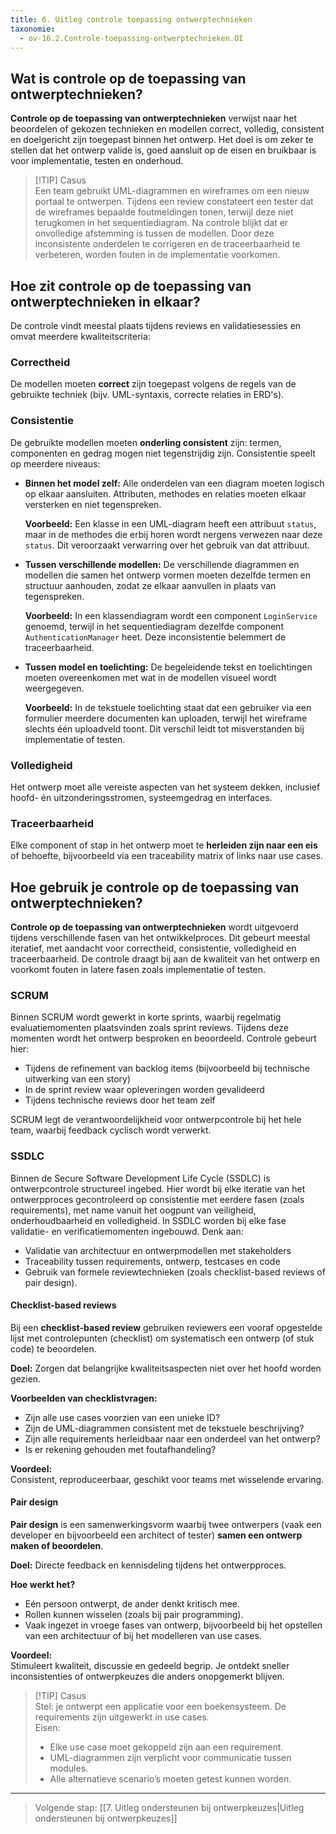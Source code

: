 ```yaml
---
title: 6. Uitleg controle toepassing ontwerptechnieken
taxonomie:
  - ov-16.2.Controle-toepassing-ontwerptechnieken.OI
---
```


## Wat is controle op de toepassing van ontwerptechnieken?
**Controle op de toepassing van ontwerptechnieken** verwijst naar het beoordelen of gekozen technieken en modellen correct, volledig, consistent en doelgericht zijn toegepast binnen het ontwerp. Het doel is om zeker te stellen dat het ontwerp valide is, goed aansluit op de eisen en bruikbaar is voor implementatie, testen en onderhoud.

> [!TIP] Casus  
> Een team gebruikt UML-diagrammen en wireframes om een nieuw portaal te ontwerpen. Tijdens een review constateert een tester dat de wireframes bepaalde foutmeldingen tonen, terwijl deze niet terugkomen in het sequentiediagram. Na controle blijkt dat er onvolledige afstemming is tussen de modellen. Door deze inconsistente onderdelen te corrigeren en de traceerbaarheid te verbeteren, worden fouten in de implementatie voorkomen.

## Hoe zit controle op de toepassing van ontwerptechnieken in elkaar?
De controle vindt meestal plaats tijdens reviews en validatiesessies en omvat meerdere kwaliteitscriteria:

### Correctheid
De modellen moeten **correct** zijn toegepast volgens de regels van de gebruikte techniek (bijv. UML-syntaxis, correcte relaties in ERD's).

### Consistentie
De gebruikte modellen moeten **onderling consistent** zijn: termen, componenten en gedrag mogen niet tegenstrijdig zijn. Consistentie speelt op meerdere niveaus:

- **Binnen het model zelf:** Alle onderdelen van een diagram moeten logisch op elkaar aansluiten. Attributen, methodes en relaties moeten elkaar versterken en niet tegenspreken.

  **Voorbeeld:** Een klasse in een UML-diagram heeft een attribuut `status`, maar in de methodes die erbij horen wordt nergens verwezen naar deze `status`. Dit veroorzaakt verwarring over het gebruik van dat attribuut.

- **Tussen verschillende modellen:** De verschillende diagrammen en modellen die samen het ontwerp vormen moeten dezelfde termen en structuur aanhouden, zodat ze elkaar aanvullen in plaats van tegenspreken.

  **Voorbeeld:** In een klassendiagram wordt een component `LoginService` genoemd, terwijl in het sequentiediagram dezelfde component `AuthenticationManager` heet. Deze inconsistentie belemmert de traceerbaarheid.

- **Tussen model en toelichting:** De begeleidende tekst en toelichtingen moeten overeenkomen met wat in de modellen visueel wordt weergegeven.

  **Voorbeeld:** In de tekstuele toelichting staat dat een gebruiker via een formulier meerdere documenten kan uploaden, terwijl het wireframe slechts één uploadveld toont. Dit verschil leidt tot misverstanden bij implementatie of testen.

### Volledigheid
Het ontwerp moet alle vereiste aspecten van het systeem dekken, inclusief hoofd- én uitzonderingsstromen, systeemgedrag en interfaces.

### Traceerbaarheid
Elke component of stap in het ontwerp moet te **herleiden zijn naar een eis** of behoefte, bijvoorbeeld via een traceability matrix of links naar use cases.

## Hoe gebruik je controle op de toepassing van ontwerptechnieken?
**Controle op de toepassing van ontwerptechnieken** wordt uitgevoerd tijdens verschillende fasen van het ontwikkelproces. Dit gebeurt meestal iteratief, met aandacht voor correctheid, consistentie, volledigheid en traceerbaarheid. De controle draagt bij aan de kwaliteit van het ontwerp en voorkomt fouten in latere fasen zoals implementatie of testen.

### SCRUM
Binnen SCRUM wordt gewerkt in korte sprints, waarbij regelmatig evaluatiemomenten plaatsvinden zoals sprint reviews. Tijdens deze momenten wordt het ontwerp besproken en beoordeeld. Controle gebeurt hier:
- Tijdens de refinement van backlog items (bijvoorbeeld bij technische uitwerking van een story)
- In de sprint review waar opleveringen worden gevalideerd
- Tijdens technische reviews door het team zelf

SCRUM legt de verantwoordelijkheid voor ontwerpcontrole bij het hele team, waarbij feedback cyclisch wordt verwerkt.

### SSDLC
Binnen de Secure Software Development Life Cycle (SSDLC) is ontwerpcontrole structureel ingebed. Hier wordt bij elke iteratie van het ontwerpproces gecontroleerd op consistentie met eerdere fasen (zoals requirements), met name vanuit het oogpunt van veiligheid, onderhoudbaarheid en volledigheid. In SSDLC worden bij elke fase validatie- en verificatiemomenten ingebouwd. Denk aan:
- Validatie van architectuur en ontwerpmodellen met stakeholders
- Traceability tussen requirements, ontwerp, testcases en code
- Gebruik van formele reviewtechnieken (zoals checklist-based reviews of pair design).

#### Checklist-based reviews
Bij een **checklist-based review** gebruiken reviewers een vooraf opgestelde lijst met controlepunten (checklist) om systematisch een ontwerp (of stuk code) te beoordelen.

**Doel:** Zorgen dat belangrijke kwaliteitsaspecten niet over het hoofd worden gezien.

**Voorbeelden van checklistvragen:**
- Zijn alle use cases voorzien van een unieke ID?
- Zijn de UML-diagrammen consistent met de tekstuele beschrijving?
- Zijn alle requirements herleidbaar naar een onderdeel van het ontwerp?
- Is er rekening gehouden met foutafhandeling?

**Voordeel:**  
Consistent, reproduceerbaar, geschikt voor teams met wisselende ervaring.

#### Pair design
**Pair design** is een samenwerkingsvorm waarbij twee ontwerpers (vaak een developer en bijvoorbeeld een architect of tester) **samen een ontwerp maken of beoordelen**.

**Doel:** Directe feedback en kennisdeling tijdens het ontwerpproces.

**Hoe werkt het?**
- Eén persoon ontwerpt, de ander denkt kritisch mee.
- Rollen kunnen wisselen (zoals bij pair programming).
- Vaak ingezet in vroege fases van ontwerp, bijvoorbeeld bij het opstellen van een architectuur of bij het modelleren van use cases.

**Voordeel:**  
Stimuleert kwaliteit, discussie en gedeeld begrip. Je ontdekt sneller inconsistenties of ontwerpkeuzes die anders onopgemerkt blijven.

> [!TIP] Casus  
> Stel: je ontwerpt een applicatie voor een boekensysteem. De requirements zijn uitgewerkt in use cases.  
> Eisen:
> - Elke use case moet gekoppeld zijn aan een requirement.
> - UML-diagrammen zijn verplicht voor communicatie tussen modules.
> - Alle alternatieve scenario’s moeten getest kunnen worden.

---

> Volgende stap: [[7. Uitleg ondersteunen bij ontwerpkeuzes|Uitleg ondersteunen bij ontwerpkeuzes]]
